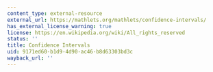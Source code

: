 ```yaml
---
content_type: external-resource
external_url: https://mathlets.org/mathlets/confidence-intervals/
has_external_license_warning: true
license: https://en.wikipedia.org/wiki/All_rights_reserved
status: ''
title: Confidence Intervals
uid: 9171ed60-b1d9-4d90-ac46-b8d63303bd3c
wayback_url: ''
---
```

